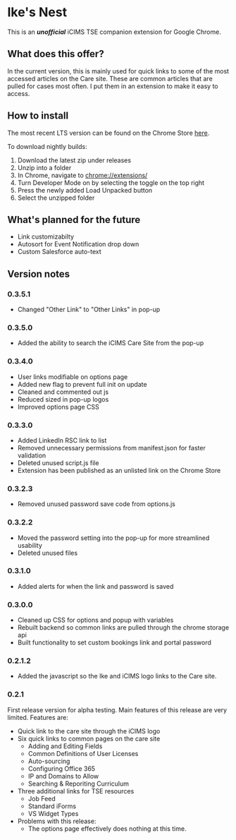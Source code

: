# Ike's Nest
This is an ***unofficial*** iCIMS TSE companion extension for Google Chrome.

## What does this offer?
In the current version, this is mainly used for quick links to some of the most accessed articles on the Care site. These are common articles that are pulled for cases most often. I put them in an extension to make it easy to access.

## How to install
The most recent LTS version can be found on the Chrome Store [here](https://chrome.google.com/webstore/detail/ikes-nest/lkeijgbjmgoljickagjpelnfchepignn).

To download nightly builds:
1. Download the latest zip under releases
2. Unzip into a folder
3. In Chrome, navigate to [chrome://extensions/](chrome://extensions/)
4. Turn Developer Mode on by selecting the toggle on the top right
5. Press the newly added Load Unpacked button
6. Select the unzipped folder

## What's planned for the future
- Link customizabilty
- Autosort for Event Notification drop down
- Custom Salesforce auto-text

## Version notes
### 0.3.5.1
- Changed "Other Link" to "Other Links" in pop-up

### 0.3.5.0
- Added the ability to search the iCIMS Care Site from the pop-up

### 0.3.4.0
- User links modifiable on options page
- Added new flag to prevent full init on update
- Cleaned and commented out js
- Reduced sized in pop-up logos
- Improved options page CSS

### 0.3.3.0
- Added LinkedIn RSC link to list
- Removed unnecessary permissions from manifest.json for faster validation
- Deleted unused script.js file
- Extension has been published as an unlisted link on the Chrome Store

### 0.3.2.3
- Removed unused password save code from options.js

### 0.3.2.2
- Moved the password setting into the pop-up for more streamlined usability
- Deleted unused files

### 0.3.1.0
- Added alerts for when the link and password is saved

### 0.3.0.0
- Cleaned up CSS for options and popup with variables
- Rebuilt backend so common links are pulled through the chrome storage api
- Built functionality to set custom bookings link and portal password

### 0.2.1.2
- Added the javascript so the Ike and iCIMS logo links to the Care site.

### 0.2.1
First release version for alpha testing. Main features of this release are very limited. Features are:
- Quick link to the care site through the iCIMS logo
- Six quick links to common pages on the care site
    - Adding and Editing Fields
    - Common Definitions of User Licenses
    - Auto-sourcing
    - Configuring Office 365
    - IP and Domains to Allow
    - Searching & Reporiting Curriculum
- Three additional links for TSE resources
    - Job Feed
    - Standard iForms
    - VS Widget Types
- Problems with this release:
    - The options page effectively does nothing at this time.